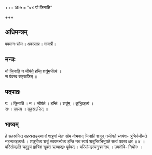 +++
title = "०४ यो जिनाति"

+++
## अधिमन्त्रम्
पवमानः सोमः। अवत्सारः। गायत्री।

## मन्त्रः
यो जि॒नाति॒ न जीय॑ते॒ हन्ति॒ शत्रु॑म॒भीत्य॑ ।  
स प॑वस्व सहस्रजित् ॥

## पदपाठः
यः । जि॒नाति॑ । न । जीय॑ते । हन्ति॑ । शत्रु॑म् । अ॒भि॒ऽइत्य॑ ।  
सः । प॒व॒स्व॒ । स॒ह॒स्र॒ऽजि॒त् ॥

## भाष्यम्
हे सहस्रजित् सहस्रसङ्ख्यानां शत्रूणां जेतः सोम योभवान् जिनाति शत्रून् नजीयते स्वयंश- त्रुभिर्नजीयते नहन्यतइत्यर्थः । शत्रुभीत्य शत्रुं स्वयमभ्येत्य हन्ति नच स्वयं शत्रुभिरभिभूयते सत्वं पवस्व क्षर ॥ ४ ॥परिसोमइति चतुरृचं द्वात्रिंशं सूक्तं ऋष्याद्याः पूर्ववत् । परिसोमइत्यनुक्रान्तम् । उक्तोवि- नियोगः ।